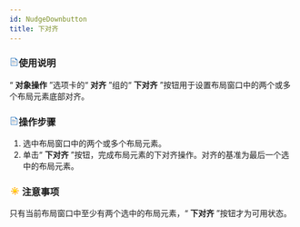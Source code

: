 ```yaml
---
id: NudgeDownbutton
title: 下对齐
---
```

### ![](../../img/read.gif)使用说明

“ **对象操作** ”选项卡的“ **对齐** ”组的“ **下对齐** ”按钮用于设置布局窗口中的两个或多个布局元素底部对齐。

### ![](../../img/read.gif)操作步骤

  1. 选中布局窗口中的两个或多个布局元素。
  2. 单击“ **下对齐** ”按钮，完成布局元素的下对齐操作。对齐的基准为最后一个选中的布局元素。

### ![](../../img/note.png)注意事项

只有当前布局窗口中至少有两个选中的布局元素，“ **下对齐** ”按钮才为可用状态。



